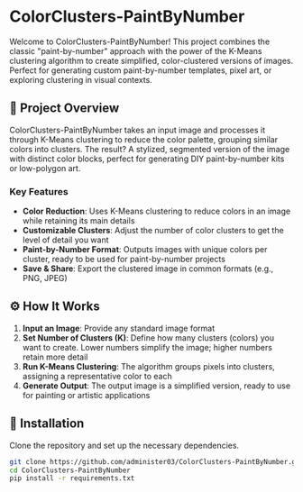 # ColorClusters-PaintByNumber

Welcome to ColorClusters-PaintByNumber! This project combines the classic "paint-by-number" approach with the power of the K-Means clustering algorithm to create simplified, color-clustered versions of images. Perfect for generating custom paint-by-number templates, pixel art, or exploring clustering in visual contexts.

## 📌 Project Overview

ColorClusters-PaintByNumber takes an input image and processes it through K-Means clustering to reduce the color palette, grouping similar colors into clusters. The result? A stylized, segmented version of the image with distinct color blocks, perfect for generating DIY paint-by-number kits or low-polygon art.

### Key Features

- **Color Reduction**: Uses K-Means clustering to reduce colors in an image while retaining its main details
- **Customizable Clusters**: Adjust the number of color clusters to get the level of detail you want
- **Paint-by-Number Format**: Outputs images with unique colors per cluster, ready to be used for paint-by-number projects
- **Save & Share**: Export the clustered image in common formats (e.g., PNG, JPEG)

## ⚙️ How It Works

1. **Input an Image**: Provide any standard image format
2. **Set Number of Clusters (K)**: Define how many clusters (colors) you want to create. Lower numbers simplify the image; higher numbers retain more detail
3. **Run K-Means Clustering**: The algorithm groups pixels into clusters, assigning a representative color to each
4. **Generate Output**: The output image is a simplified version, ready to use for painting or artistic applications

## 🔧 Installation

Clone the repository and set up the necessary dependencies.

```bash
git clone https://github.com/administer03/ColorClusters-PaintByNumber.git
cd ColorClusters-PaintByNumber
pip install -r requirements.txt
```
